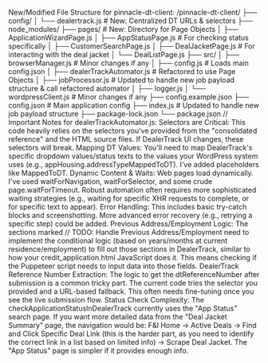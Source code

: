 New/Modified File Structure for pinnacle-dt-client:
/pinnacle-dt-client/
├── config/
│   └── dealertrack.js       # New: Centralized DT URLs & selectors
├── node_modules/
├── pages/                     # New: Directory for Page Objects
│   ├── ApplicationWizardPage.js
│   ├── AppStatusPage.js       # For checking status specifically
│   ├── CustomerSearchPage.js
│   ├── DealJacketPage.js      # For interacting with the deal jacket
│   └── DealListPage.js
├── src/
│   ├── browserManager.js      # Minor changes if any
│   ├── config.js              # Loads main config.json
│   ├── dealerTrackAutomator.js # Refactored to use Page Objects
│   ├── jobProcessor.js        # Updated to handle new job payload structure & call refactored automator
│   ├── logger.js
│   └── wordpressClient.js     # Minor changes if any
├── config.example.json
├── config.json                # Main application config
├── index.js                   # Updated to handle new job payload structure
├── package-lock.json
└── package.json
//
Important Notes for dealerTrackAutomator.js:
Selectors are Critical: This code heavily relies on the selectors you've provided from the "consolidated reference" and the HTML source files. If DealerTrack UI changes, these selectors will break.
Mapping DT Values: You'll need to map DealerTrack's specific dropdown values/status texts to the values your WordPress system uses (e.g., appHousing.addressTypeMappedToDT). I've added placeholders like MappedToDT.
Dynamic Content & Waits: Web pages load dynamically. I've used waitForNavigation, waitForSelector, and some crude page.waitForTimeout. Robust automation often requires more sophisticated waiting strategies (e.g., waiting for specific XHR requests to complete, or for specific text to appear).
Error Handling: This includes basic try-catch blocks and screenshotting. More advanced error recovery (e.g., retrying a specific step) could be added.
Previous Address/Employment Logic: The sections marked // TODO: Handle Previous Address/Employment need to implement the conditional logic (based on years/months at current residence/employment) to fill out those sections in DealerTrack, similar to how your credit_application.html JavaScript does it. This means checking if the Puppeteer script needs to input data into those fields.
DealerTrack Reference Number Extraction: The logic to get the dtReferenceNumber after submission is a common tricky part. The current code tries the selector you provided and a URL-based fallback. This often needs fine-tuning once you see the live submission flow.
Status Check Complexity: The checkApplicationStatusInDealerTrack currently uses the "App Status" search page. If you want more detailed data from the "Deal Jacket Summary" page, the navigation would be: F&I Home -> Active Deals -> Find and Click Specific Deal Link (this is the harder part, as you need to identify the correct link in a list based on limited info) -> Scrape Deal Jacket. The "App Status" page is simpler if it provides enough info.